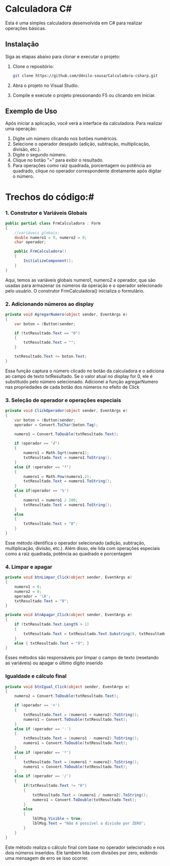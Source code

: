 # Calculadora C#
 Esta é uma simples calculadora desenvolvida em C# para realizar operações básicas.

 ## Instalação
Siga as etapas abaixo para clonar e executar o projeto:

1. Clone o repositório:
   ```bash
   git clone https://github.com/d4nilo-sousa/Calculadora-csharp.git
   
2. Abra o projeto no Visual Studio.

3. Compile e execute o projeto pressionando F5 ou clicando em Iniciar.

## Exemplo de Uso
Após iniciar a aplicação, você verá a interface da calculadora. Para realizar uma operação:

1. Digite um número clicando nos botões numéricos.
2. Selecione o operador desejado (adição, subtração, multiplicação, divisão, etc.).
3. Digite o segundo número.
4. Clique no botão "=" para exibir o resultado.
5. Para operações como raiz quadrada, porcentagem ou potência ao quadrado, clique no operador correspondente diretamente após digitar o número.


# Trechos do código:#

### 1. Construtor e Variáveis Globais
```csharp
public partial class FrmCalculadora : Form
{
    //variáveis globais:
    double numero1 = 0, numero2 = 0;
    char operador;

    public FrmCalculadora()
    {
        InitializeComponent();
    }
}
``` 
Aqui, temos as variáveis globais numero1, numero2 e operador, que são usadas para armazenar os números da operação e o operador selecionado pelo usuário. O construtor FrmCalculadora() inicializa o formulário.

### 2. Adicionando números ao display
```csharp
private void AgregarNumero(object sender, EventArgs e)
{
    var boton = (Button)sender;

    if (txtResultado.Text == "0")
    {
        txtResultado.Text = "";
    }

    txtResultado.Text += boton.Text; 
}
```
Essa função captura o número clicado no botão da calculadora e o adiciona ao campo de texto txtResultado. Se o valor atual no display for 0, ele é substituído pelo número selecionado. Adicionei a função agregarNumero nas propriedades de cada botão dos números no efeito de Click

### 3. Seleção de operador e operações especiais
```csharp
private void ClickOperador(object sender, EventArgs e)
{
    var boton = (Button)sender;
    operador = Convert.ToChar(boton.Tag);

    numero1 = Convert.ToDouble(txtResultado.Text);
    
    if (operador == '√')
    {
        numero1 = Math.Sqrt(numero1);
        txtResultado.Text = numero1.ToString();
    }
    else if (operador == '²')
    {
        numero1 = Math.Pow(numero1,2);
        txtResultado.Text = numero1.ToString();
    }
    else if(operador == '%')
    {
        numero1 = numero1 / 100;
        txtResultado.Text = numero1.ToString();
    }
    else
    {
        txtResultado.Text = "0";
    }
}
```
Esse método identifica o operador selecionado (adição, subtração, multiplicação, divisão, etc.). Além disso, ele lida com operações especiais como a raiz quadrada,
potência ao quadrado e porcentagem

### 4. Limpar e apagar
```csharp
private void btnLimpar_Click(object sender, EventArgs e)
{
    numero1 = 0;
    numero2 = 0;
    operador = '\0';
    txtResultado.Text = "0";
}

private void btnApagar_Click(object sender, EventArgs e)
{
    if (txtResultado.Text.Length > 1) 
    {
        txtResultado.Text = txtResultado.Text.Substring(0, txtResultado.Text.Length - 1);
    }
    else { txtResultado.Text = "0"; }
}
```
Esses métodos são responsáveis por limpar o campo de texto (resetando as variáveis) ou apagar o último dígito inserido

### Igualdade e cálculo final
```csharp 
private void btnIgual_Click(object sender, EventArgs e)
{
    numero2 = Convert.ToDouble(txtResultado.Text);

    if (operador == '+')
    {
        txtResultado.Text = (numero1 + numero2).ToString();
        numero1 = Convert.ToDouble(txtResultado.Text);
    }
    else if (operador == '-')
    {
        txtResultado.Text = (numero1 - numero2).ToString();
        numero1 = Convert.ToDouble(txtResultado.Text);
    }
    else if (operador == '*')
    {
        txtResultado.Text = (numero1 * numero2).ToString();
        numero1 = Convert.ToDouble(txtResultado.Text);
    }
    else if (operador == '/')
    {
        if(txtResultado.Text != "0")
        {
            txtResultado.Text = (numero1 / numero2).ToString();
            numero1 = Convert.ToDouble(txtResultado.Text);
        }
        else
        {
            lblMsg.Visible = true;
            lblMsg.Text = "Não é possível a divisão por ZERO";
        }
    }
}
```
Este método realiza o cálculo final com base no operador selecionado e nos dois números inseridos. Ele também lida com divisões por zero, exibindo uma mensagem de erro se isso ocorrer.



